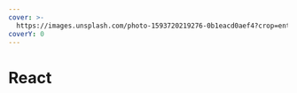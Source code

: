```yaml
---
cover: >-
  https://images.unsplash.com/photo-1593720219276-0b1eacd0aef4?crop=entropy&cs=tinysrgb&fm=jpg&ixid=MnwxOTcwMjR8MHwxfHNlYXJjaHw0fHxSZWFjdHxlbnwwfHx8fDE2Njg4MzkyNDg&ixlib=rb-4.0.3&q=80
coverY: 0
---
```


# React


